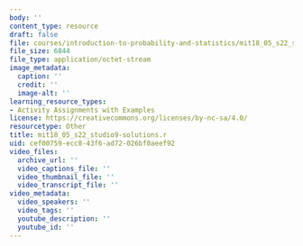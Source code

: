 ```yaml
---
body: ''
content_type: resource
draft: false
file: courses/introduction-to-probability-and-statistics/mit18_05_s22_studio9-solutions.r
file_size: 6844
file_type: application/octet-stream
image_metadata:
  caption: ''
  credit: ''
  image-alt: ''
learning_resource_types:
- Activity Assignments with Examples
license: https://creativecommons.org/licenses/by-nc-sa/4.0/
resourcetype: Other
title: mit18_05_s22_studio9-solutions.r
uid: cef00759-ecc8-43f6-ad72-026bf0aeef92
video_files:
  archive_url: ''
  video_captions_file: ''
  video_thumbnail_file: ''
  video_transcript_file: ''
video_metadata:
  video_speakers: ''
  video_tags: ''
  youtube_description: ''
  youtube_id: ''
---
```

